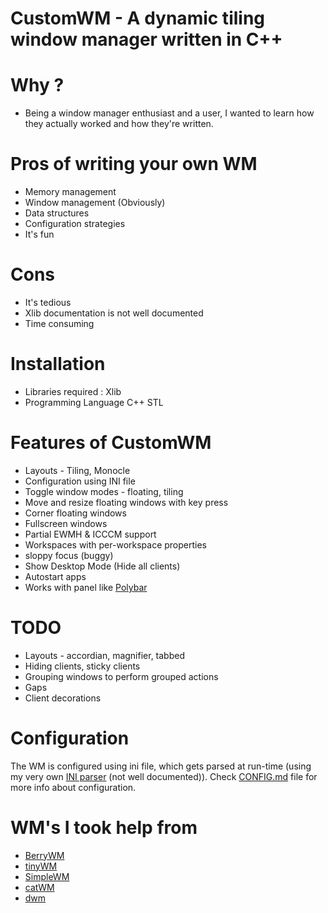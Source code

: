 # CustomWM - A dynamic tiling window manager written in C++

# Why ?
* Being a window manager enthusiast and a user, I wanted to learn how they actually worked and how they're written.

# Pros of writing your own WM
* Memory management
* Window management (Obviously)
* Data structures
* Configuration strategies
* It's fun

# Cons
* It's tedious
* Xlib documentation is not well documented
* Time consuming

# Installation
* Libraries required : Xlib
* Programming Language C++ STL

# Features of CustomWM
* Layouts - Tiling, Monocle
* Configuration using INI file
* Toggle window modes - floating, tiling
* Move and resize floating windows with key press
* Corner floating windows
* Fullscreen windows
* Partial EWMH & ICCCM support
* Workspaces with per-workspace properties
* sloppy focus (buggy)
* Show Desktop Mode (Hide all clients)
* Autostart apps
* Works with panel like [Polybar](https://github.com/polybar/polybar)

# TODO
* Layouts - accordian, magnifier, tabbed
* Hiding clients, sticky clients
* Grouping windows to perform grouped actions
* Gaps
* Client decorations

# Configuration
The WM is configured using ini file, which gets parsed at run-time (using my very own [INI parser](https://github.com/dheerajshenoy/iniparser) (not well documented)). Check [CONFIG.md]() file for more info about configuration.

# WM's I took help from
* [BerryWM](https://berrywm.org/)
* [tinyWM](https://github.com/mackstann/tinywm)
* [SimpleWM](https://github.com/kcirick/simplewm)
* [catWM](https://github.com/pyknite/catwm)
* [dwm](https://dwm.suckless.org/)
